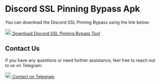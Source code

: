 # Discord SSL Pinning Bypass Apk

You can download the Discord SSL Pinning Bypass using the link below:

<a href="https://github.com/is-L7N/discord-ssl-pinning-bypass-/releases/download/discord/Discord-Ssl-By-L7N.apk" target="_blank">
    <img src="https://cdn-icons-png.flaticon.com/128/2335/2335279.png" alt="Discord Icon" width="20" height="20">
    Download Discord SSL Pinning Bypass Tool
</a>

## Contact Us

If you have any questions or need further assistance, feel free to reach out to us on Telegram:

<a href="https://t.me/g_4_q" target="_blank">
    <img src="https://cdn-icons-png.flaticon.com/128/906/906377.png" alt="Telegram Icon" width="20" height="20">
    Contact on Telegram
</a>
